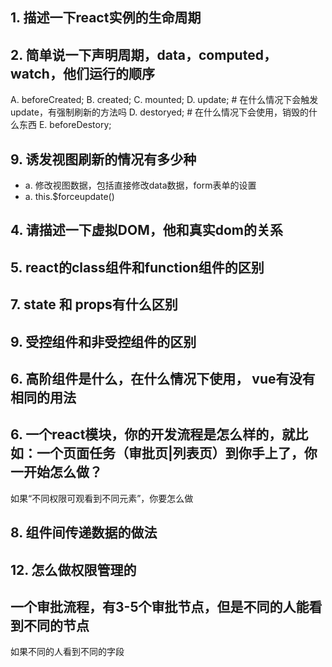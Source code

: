 ## 1. 描述一下react实例的生命周期

## 2. 简单说一下声明周期，data，computed，watch，他们运行的顺序
  A. beforeCreated;
  B. created;
  C. mounted;
  D. update; # 在什么情况下会触发update，有强制刷新的方法吗
  D. destoryed; # 在什么情况下会使用，销毁的什么东西
  E. beforeDestory;

## 9. 诱发视图刷新的情况有多少种
 - a. 修改视图数据，包括直接修改data数据，form表单的设置
 - a. this.$forceupdate()

## 4. 请描述一下虚拟DOM，他和真实dom的关系

## 5. react的class组件和function组件的区别

## 7. state 和 props有什么区别

## 9. 受控组件和非受控组件的区别

## 6. 高阶组件是什么，在什么情况下使用， vue有没有相同的用法

## 6. 一个react模块，你的开发流程是怎么样的，就比如：一个页面任务（审批页|列表页）到你手上了，你一开始怎么做？
如果“不同权限可观看到不同元素”，你要怎么做

## 8. 组件间传递数据的做法

## 12. 怎么做权限管理的

## 一个审批流程，有3-5个审批节点，但是不同的人能看到不同的节点
如果不同的人看到不同的字段
